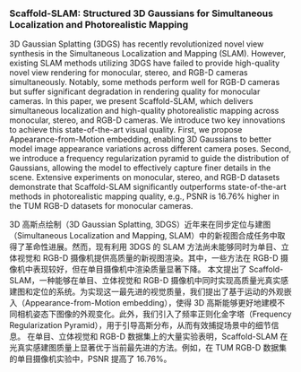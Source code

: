 ### Scaffold-SLAM: Structured 3D Gaussians for Simultaneous Localization and Photorealistic Mapping

3D Gaussian Splatting (3DGS) has recently revolutionized novel view synthesis in the Simultaneous Localization and Mapping (SLAM). However, existing SLAM methods utilizing 3DGS have failed to provide high-quality novel view rendering for monocular, stereo, and RGB-D cameras simultaneously. Notably, some methods perform well for RGB-D cameras but suffer significant degradation in rendering quality for monocular cameras. In this paper, we present Scaffold-SLAM, which delivers simultaneous localization and high-quality photorealistic mapping across monocular, stereo, and RGB-D cameras. We introduce two key innovations to achieve this state-of-the-art visual quality. First, we propose Appearance-from-Motion embedding, enabling 3D Gaussians to better model image appearance variations across different camera poses. Second, we introduce a frequency regularization pyramid to guide the distribution of Gaussians, allowing the model to effectively capture finer details in the scene. Extensive experiments on monocular, stereo, and RGB-D datasets demonstrate that Scaffold-SLAM significantly outperforms state-of-the-art methods in photorealistic mapping quality, e.g., PSNR is 16.76% higher in the TUM RGB-D datasets for monocular cameras.

3D 高斯点绘制（3D Gaussian Splatting, 3DGS）近年来在同步定位与建图（Simultaneous Localization and Mapping, SLAM）中的新视图合成任务中取得了革命性进展。然而，现有利用 3DGS 的 SLAM 方法尚未能够同时为单目、立体视觉和 RGB-D 摄像机提供高质量的新视图渲染。其中，一些方法在 RGB-D 摄像机中表现较好，但在单目摄像机中渲染质量显著下降。
本文提出了 Scaffold-SLAM，一种能够在单目、立体视觉和 RGB-D 摄像机中同时实现高质量光真实感建图和定位的系统。为实现这一最先进的视觉质量，我们提出了基于运动的外观嵌入（Appearance-from-Motion embedding），使得 3D 高斯能够更好地建模不同相机姿态下图像的外观变化。此外，我们引入了频率正则化金字塔（Frequency Regularization Pyramid），用于引导高斯分布，从而有效捕捉场景中的细节信息。
在单目、立体视觉和 RGB-D 数据集上的大量实验表明，Scaffold-SLAM 在光真实感建图质量上显著优于当前最先进的方法。例如，在 TUM RGB-D 数据集的单目摄像机实验中，PSNR 提高了 16.76%。

